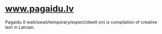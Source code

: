 # www.pagaidu.lv
Pagaidu (I wait/await/temporary/expect/dwell on) is compilation of creative text in Latvian. 

